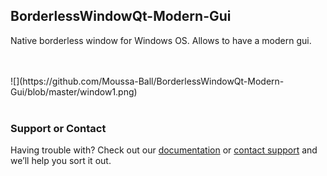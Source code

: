 ## BorderlessWindowQt-Modern-Gui
Native borderless window for Windows OS. Allows to have a modern gui.

<br />
<br />
![](https://github.com/Moussa-Ball/BorderlessWindowQt-Modern-Gui/blob/master/window1.png)
<br />
<br />

### Support or Contact

Having trouble with? Check out our [documentation](https://help.github.com/categories/github-pages-basics/) or [contact support](https://github.com/contact) and we’ll help you sort it out.
